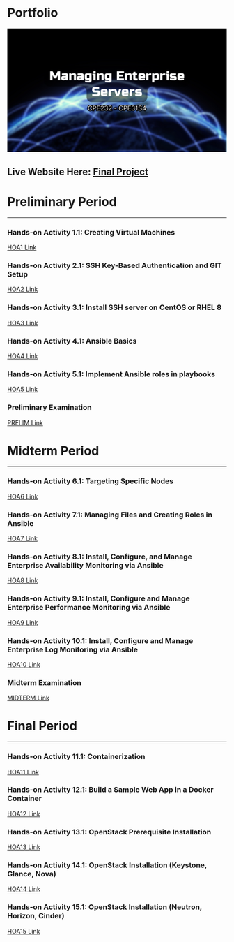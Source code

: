 # Portfolio
![cover](/assets/imgs/cover.png)
## Live Website Here: [Final Project](https://qmjae.github.io/FP_MES/)

# Preliminary Period
* * *
### Hands-on Activity 1.1: Creating Virtual Machines
[HOA1 Link](https://github.com/qmjae/HOA1)

### Hands-on Activity 2.1: SSH Key-Based Authentication and GIT Setup
[HOA2 Link](https://github.com/qmjae/HOA2)

### Hands-on Activity 3.1: Install SSH server on CentOS or RHEL 8
[HOA3 Link](https://github.com/qmjae/HOA3)

### Hands-on Activity 4.1: Ansible Basics
[HOA4 Link](https://github.com/qmjae/HOA4)

### Hands-on Activity 5.1: Implement Ansible roles in playbooks
[HOA5 Link](https://github.com/qmjae/HOA5)

### Preliminary Examination
[PRELIM Link](https://github.com/qmjae/Ejercito_PrelimExam)

# Midterm Period
* * *
### Hands-on Activity 6.1: Targeting Specific Nodes
[HOA6 Link](https://github.com/qmjae/HOA6)

### Hands-on Activity 7.1: Managing Files and Creating Roles in Ansible
[HOA7 Link](https://github.com/qmjae/HOA7)

### Hands-on Activity 8.1: Install, Configure, and Manage Enterprise Availability Monitoring via Ansible
[HOA8 Link](https://github.com/qmjae/HOA8)

### Hands-on Activity 9.1: Install, Configure and Manage Enterprise Performance Monitoring via Ansible
[HOA9 Link](https://github.com/qmjae/HOA9)

### Hands-on Activity 10.1: Install, Configure and Manage Enterprise Log Monitoring via Ansible
[HOA10 Link](https://github.com/qmjae/HOA10)

### Midterm Examination
[MIDTERM Link](https://github.com/qmjae/CPE_MIDEXAM_EJERCITO)

# Final Period
* * *
### Hands-on Activity 11.1: Containerization
[HOA11 Link](https://github.com/qmjae/HOA11)

### Hands-on Activity 12.1: Build a Sample Web App in a Docker Container
[HOA12 Link](https://github.com/qmjae/HOA12)

### Hands-on Activity 13.1: OpenStack Prerequisite Installation
[HOA13 Link](https://github.com/qmjae/HOA13)

### Hands-on Activity 14.1: OpenStack Installation (Keystone, Glance, Nova)
[HOA14 Link](https://github.com/qmjae/HOA14)

### Hands-on Activity 15.1: OpenStack Installation (Neutron, Horizon, Cinder)
[HOA15 Link](https://github.com/qmjae/HOA15)

